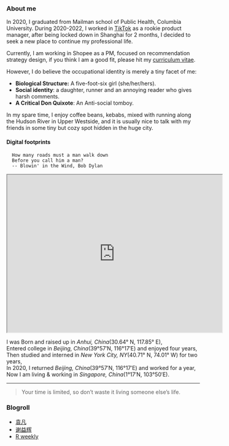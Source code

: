 
### About me

In 2020, I graduated from Mailman school of Public Health, Columbia University. During 2020-2022, I worked in [TikTok](https://www.tiktok.com/) as a rookie product manager, after being locked down in Shanghai for 2 months, I decided to seek a new place to continue my professional life.

Currently, I am working in Shopee as a PM, focused on recommendation strategy design, if you think I am a good fit, please hit my [curriculum vitae](./Shan_CV_2023.pdf).

However, I do believe the occupational identity is merely a tiny facet of me:
* **Biological Structure:** A five-foot-six girl (she/her/hers).
* **Social identity**: a daughter, runner and an annoying reader who gives harsh comments.
* **A Critical Don Quixote**: An Anti-social tomboy.

In my spare time, I enjoy coffee beans, kebabs, mixed with running along the Hudson River in Upper Westside, and it is usually nice to talk with my friends in some tiny but cozy spot hidden in the huge city.

#### Digital footprints

````SAS
  How many roads must a man walk down
  Before you call him a man?
  -- Blowin' in the Wind, Bob Dylan
````

<iframe src="https://www.google.com/maps/d/u/0/embed?mid=1mipXeTROxyXGCO7-LrqIvDfRgNgKZrXU" width="560" height="412"></iframe>

I was Born and raised up in *Anhui, China*(30.64° N, 117.85° E),
<br>
Entered college in *Beijing, China*(39°57′N, 116°17′E) and enjoyed four years,
<br>
Then studied and interned in *New York City, NY*(40.71° N, 74.01° W) for two years,
<br>
In 2020, I returned *Beijing, China*(39°57′N, 116°17′E) and worked for a year,
<br>
Now I am living & working in *Singapore, China*(1°17′N, 103°50′E).
<hr>

> Your time is limited, so don’t waste it living someone else’s life.

### Blogroll
* [袁凡](https://yuanfan.rbind.io/)
* [谢益辉](https://yihui.org/)
* [R weekly](https://rweekly.org/)
